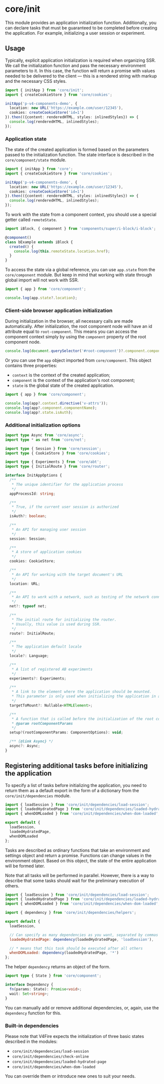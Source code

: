 # core/init

This module provides an application initialization function.
Additionally, you can declare tasks that must be guaranteed to be completed before creating the application.
For example, initializing a user session or experiment.

## Usage

Typically, explicit application initialization is required when organizing SSR.
We call the initialization function and pass the necessary environment parameters to it.
In this case, the function will return a promise with values needed to be delivered to the client — this is
a rendered string with markup and the necessary CSS styles.

```typescript
import { initApp } from 'core/init';
import { createCookieStore } from 'core/cookies';

initApp('p-v4-components-demo', {
  location: new URL('https://example.com/user/12345'),
  cookies: createCookieStore('id=1')
}).then(({content: renderedHTML, styles: inlinedStyles}) => {
  console.log(renderedHTML, inlinedStyles);
});
```

### Application state

The state of the created application is formed based on the parameters passed to the initialization function.
The state interface is described in the `core/component/state` module.

```typescript
import { initApp } from 'core';
import { createCookieStore } from 'core/cookies';

initApp('p-v4-components-demo', {
  location: new URL('https://example.com/user/12345'),
  cookies: createCookieStore('id=1')
}).then(({content: renderedHTML, styles: inlinedStyles}) => {
  console.log(renderedHTML, inlinedStyles);
});
```

To work with the state from a component context, you should use a special getter called `remoteState`.

```typescript
import iBlock, { component } from 'components/super/i-block/i-block';

@component()
class bExample extends iBlock {
  created() {
    console.log(this.remoteState.location.href);
  }
}
```

To access the state via a global reference, you can use `app.state` from the `core/component` module.
But keep in mind that working with state through global import will not work with SSR.

```typescript
import { app } from 'core/component';

console.log(app.state?.location);
```

### Client-side browser application initialization

During initialization in the browser, all necessary calls are made automatically.
After initialization, the root component node will have an id attribute equal to `root-component`.
This means you can access the component context simply by using the `component` property of
the root component node.

```js
console.log(document.querySelector('#root-component')?.component.componentName);
```

Or you can use the `app` object imported from `core/component`.
This object contains three properties:

* `context` is the context of the created application;
* `component` is the context of the application's root component;
* `state` is the global state of the created application.

```js
import { app } from 'core/component';

console.log(app?.context.directive('v-attrs'));
console.log(app?.component.componentName);
console.log(app?.state.isAuth);
```

### Additional initialization options

```typescript
import type Async from 'core/async';
import type * as net from 'core/net';

import type { Session } from 'core/session';
import type { CookieStore } from 'core/cookies';

import type { Experiments } from 'core/abt';
import type { InitialRoute } from 'core/router';

interface InitAppOptions {
  /**
   * The unique identifier for the application process
   */
  appProcessId: string;

  /**
   * True, if the current user session is authorized
   */
  isAuth?: boolean;

  /**
   * An API for managing user session
   */
  session: Session;

  /**
   * A store of application cookies
   */
  cookies: CookieStore;

  /**
   * An API for working with the target document's URL
   */
  location: URL;

  /**
   * An API to work with a network, such as testing of the network connection, etc.
   */
  net?: typeof net;

  /**
   * The initial route for initializing the router.
   * Usually, this value is used during SSR.
   */
  route?: InitialRoute;

  /**
   * The application default locale
   */
  locale?: Language;

  /**
   * A list of registered AB experiments
   */
  experiments?: Experiments;

  /**
   * A link to the element where the application should be mounted.
   * This parameter is only used when initializing the application in a browser.
   */
  targetToMount?: Nullable<HTMLElement>;

  /**
   * A function that is called before the initialization of the root component
   * @param rootComponentParams
   */
  setup?(rootComponentParams: ComponentOptions): void;

  /** {@link Async} */
  async?: Async;
}
```

## Registering additional tasks before initializing the application

To specify a list of tasks before initializing the application,
you need to return them as a default export in the form of a dictionary from the `core/init/dependencies` module.

```js
import { loadSession } from 'core/init/dependencies/load-session';
import { loadedHydratedPage } from 'core/init/dependencies/loaded-hydrated-page';
import { whenDOMLoaded } from 'core/init/dependencies/when-dom-loaded';

export default {
  loadSession,
  loadedHydratedPage,
  whenDOMLoaded
};
```

Tasks are described as ordinary functions that take an environment and settings object and return a promise.
Functions can change values in the environment object.
Based on this object, the state of the entire application will be formed later.

Note that all tasks will be performed in parallel.
However, there is a way to describe that some tasks should wait for the preliminary execution of others.

```js
import { loadSession } from 'core/init/dependencies/load-session';
import { loadedHydratedPage } from 'core/init/dependencies/loaded-hydrated-page';
import { whenDOMLoaded } from 'core/init/dependencies/when-dom-loaded';

import { dependency } from 'core/init/dependencies/helpers';

export default {
  loadSession,

  // Can specify as many dependencies as you want, separated by commas
  loadedHydratedPage: dependency(loadedHydratedPage, 'loadSession'),

  // * means that this task should be executed after all others
  whenDOMLoaded: dependency(loadedHydratedPage, '*')
};
```

The helper `dependency` returns an object of the form.

```typescript
import type { State } from 'core/component';

interface Dependency {
  fn(params: State): Promise<void>;
  wait: Set<string>;
}
```

You can manually add or remove additional dependencies, or, again, use the `dependency` function for this.

### Built-in dependencies

Please note that V4Fire expects the initialization of three basic states described in the modules:

* `core/init/dependencies/load-session`
* `core/init/dependencies/check-online`
* `core/init/dependencies/loaded-hydrated-page`
* `core/init/dependencies/when-dom-loaded`

You can override them or introduce new ones to suit your needs.
